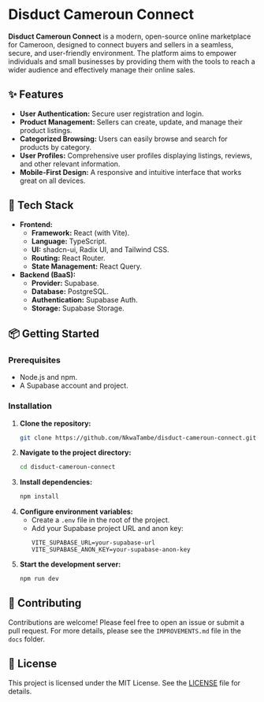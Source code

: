 # Disduct Cameroun Connect

**Disduct Cameroun Connect** is a modern, open-source online marketplace for Cameroon, designed to connect buyers and sellers in a seamless, secure, and user-friendly environment. The platform aims to empower individuals and small businesses by providing them with the tools to reach a wider audience and effectively manage their online sales.

## ✨ Features

*   **User Authentication:** Secure user registration and login.
*   **Product Management:** Sellers can create, update, and manage their product listings.
*   **Categorized Browsing:** Users can easily browse and search for products by category.
*   **User Profiles:** Comprehensive user profiles displaying listings, reviews, and other relevant information.
*   **Mobile-First Design:** A responsive and intuitive interface that works great on all devices.

## 🚀 Tech Stack

*   **Frontend:**
    *   **Framework:** React (with Vite).
    *   **Language:** TypeScript.
    *   **UI:** shadcn-ui, Radix UI, and Tailwind CSS.
    *   **Routing:** React Router.
    *   **State Management:** React Query.
*   **Backend (BaaS):**
    *   **Provider:** Supabase.
    *   **Database:** PostgreSQL.
    *   **Authentication:** Supabase Auth.
    *   **Storage:** Supabase Storage.

## 📦 Getting Started

### Prerequisites

*   Node.js and npm.
*   A Supabase account and project.

### Installation

1.  **Clone the repository:**
    ```sh
    git clone https://github.com/NkwaTambe/disduct-cameroun-connect.git
    ```
2.  **Navigate to the project directory:**
    ```sh
    cd disduct-cameroun-connect
    ```
3.  **Install dependencies:**
    ```sh
    npm install
    ```
4.  **Configure environment variables:**
    *   Create a `.env` file in the root of the project.
    *   Add your Supabase project URL and anon key:
        ```
        VITE_SUPABASE_URL=your-supabase-url
        VITE_SUPABASE_ANON_KEY=your-supabase-anon-key
        ```
5.  **Start the development server:**
    ```sh
    npm run dev
    ```

## 🤝 Contributing

Contributions are welcome! Please feel free to open an issue or submit a pull request. For more details, please see the `IMPROVEMENTS.md` file in the `docs` folder.

## 📝 License

This project is licensed under the MIT License. See the [LICENSE](LICENSE) file for details.